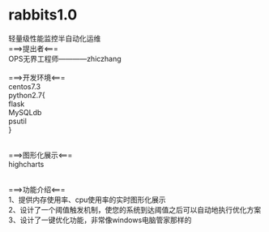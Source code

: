 # rabbits1.0
轻量级性能监控半自动化运维<br/>
===>提出者<===<br/>
OPS无界工程师————zhiczhang<br/><br/>
===>开发环境<===<br/>
centos7.3<br/>
python2.7{<br/>
flask<br/>
MySQLdb<br/>
psutil<br/>
}<br/><br/>


===>图形化展示<===<br/>
highcharts<br/><br/>

===>功能介绍<===<br/>
1、提供内存使用率、cpu使用率的实时图形化展示<br/>
2、设计了一个阈值触发机制，使您的系统到达阈值之后可以自动地执行优化方案<br/>
3、设计了一键优化功能，非常像windows电脑管家那样的<br/>
